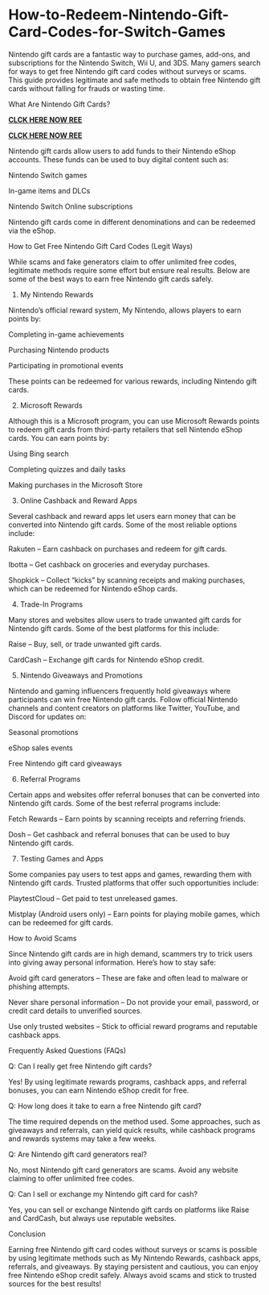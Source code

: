 # How-to-Redeem-Nintendo-Gift-Card-Codes-for-Switch-Games
Nintendo gift cards are a fantastic way to purchase games, add-ons, and subscriptions for the Nintendo Switch, Wii U, and 3DS. Many gamers search for ways to get free Nintendo gift card codes without surveys or scams. This guide provides legitimate and safe methods to obtain free Nintendo gift cards without falling for frauds or wasting time.

What Are Nintendo Gift Cards?

**[CLCK HERE NOW REE](https://tinyurl.com/nintendocard20)**

**[CLCK HERE NOW REE](https://tinyurl.com/nintendocard20)**

Nintendo gift cards allow users to add funds to their Nintendo eShop accounts. These funds can be used to buy digital content such as:

Nintendo Switch games

In-game items and DLCs

Nintendo Switch Online subscriptions

Nintendo gift cards come in different denominations and can be redeemed via the eShop.

How to Get Free Nintendo Gift Card Codes (Legit Ways)

While scams and fake generators claim to offer unlimited free codes, legitimate methods require some effort but ensure real results. Below are some of the best ways to earn free Nintendo gift cards safely.

1. My Nintendo Rewards

Nintendo’s official reward system, My Nintendo, allows players to earn points by:

Completing in-game achievements

Purchasing Nintendo products

Participating in promotional events

These points can be redeemed for various rewards, including Nintendo gift cards.

2. Microsoft Rewards

Although this is a Microsoft program, you can use Microsoft Rewards points to redeem gift cards from third-party retailers that sell Nintendo eShop cards. You can earn points by:

Using Bing search

Completing quizzes and daily tasks

Making purchases in the Microsoft Store

3. Online Cashback and Reward Apps

Several cashback and reward apps let users earn money that can be converted into Nintendo gift cards. Some of the most reliable options include:

Rakuten – Earn cashback on purchases and redeem for gift cards.

Ibotta – Get cashback on groceries and everyday purchases.

Shopkick – Collect “kicks” by scanning receipts and making purchases, which can be redeemed for Nintendo eShop cards.

4. Trade-In Programs

Many stores and websites allow users to trade unwanted gift cards for Nintendo gift cards. Some of the best platforms for this include:

Raise – Buy, sell, or trade unwanted gift cards.

CardCash – Exchange gift cards for Nintendo eShop credit.

5. Nintendo Giveaways and Promotions

Nintendo and gaming influencers frequently hold giveaways where participants can win free Nintendo gift cards. Follow official Nintendo channels and content creators on platforms like Twitter, YouTube, and Discord for updates on:

Seasonal promotions

eShop sales events

Free Nintendo gift card giveaways

6. Referral Programs

Certain apps and websites offer referral bonuses that can be converted into Nintendo gift cards. Some of the best referral programs include:

Fetch Rewards – Earn points by scanning receipts and referring friends.

Dosh – Get cashback and referral bonuses that can be used to buy Nintendo gift cards.

7. Testing Games and Apps

Some companies pay users to test apps and games, rewarding them with Nintendo gift cards. Trusted platforms that offer such opportunities include:

PlaytestCloud – Get paid to test unreleased games.

Mistplay (Android users only) – Earn points for playing mobile games, which can be redeemed for gift cards.

How to Avoid Scams

Since Nintendo gift cards are in high demand, scammers try to trick users into giving away personal information. Here’s how to stay safe:

Avoid gift card generators – These are fake and often lead to malware or phishing attempts.

Never share personal information – Do not provide your email, password, or credit card details to unverified sources.

Use only trusted websites – Stick to official reward programs and reputable cashback apps.

Frequently Asked Questions (FAQs)

Q: Can I really get free Nintendo gift cards?

Yes! By using legitimate rewards programs, cashback apps, and referral bonuses, you can earn Nintendo eShop credit for free.

Q: How long does it take to earn a free Nintendo gift card?

The time required depends on the method used. Some approaches, such as giveaways and referrals, can yield quick results, while cashback programs and rewards systems may take a few weeks.

Q: Are Nintendo gift card generators real?

No, most Nintendo gift card generators are scams. Avoid any website claiming to offer unlimited free codes.

Q: Can I sell or exchange my Nintendo gift card for cash?

Yes, you can sell or exchange Nintendo gift cards on platforms like Raise and CardCash, but always use reputable websites.

Conclusion

Earning free Nintendo gift card codes without surveys or scams is possible by using legitimate methods such as My Nintendo Rewards, cashback apps, referrals, and giveaways. By staying persistent and cautious, you can enjoy free Nintendo eShop credit safely. Always avoid scams and stick to trusted sources for the best results!
